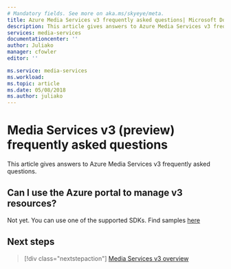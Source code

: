 ```yaml
---
# Mandatory fields. See more on aka.ms/skyeye/meta.
title: Azure Media Services v3 frequently asked questions| Microsoft Docs
description: This article gives answers to Azure Media Services v3 frequently asked questions.
services: media-services
documentationcenter: ''
author: Juliako
manager: cfowler
editor: ''

ms.service: media-services
ms.workload: 
ms.topic: article
ms.date: 05/08/2018
ms.author: juliako
---
```


# Media Services v3 (preview) frequently asked questions

This article gives answers to Azure Media Services v3 frequently asked questions.

## Can I use the Azure portal to manage v3 resources?

Not yet. You can use one of the supported SDKs. Find samples [here](https://github.com/johndeu/BUILD2018.)

## Next steps

> [!div class="nextstepaction"]
> [Media Services v3 overview](media-services-overview.md)
